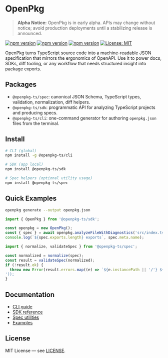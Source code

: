 # OpenPkg

> **Alpha Notice:** OpenPkg is in early alpha. APIs may change without notice; avoid production deployments until a stabilizing release is announced.

[![npm version](https://img.shields.io/npm/v/@openpkg-ts%2Fcli.svg)](https://www.npmjs.com/package/@openpkg-ts/cli)
[![npm version](https://img.shields.io/npm/v/@openpkg-ts%2Fsdk.svg)](https://www.npmjs.com/package/@openpkg-ts/sdk)
[![npm version](https://img.shields.io/npm/v/@openpkg-ts%2Fspec.svg)](https://www.npmjs.com/package/@openpkg-ts/spec)
[![License: MIT](https://img.shields.io/badge/License-MIT-yellow.svg)](https://opensource.org/licenses/MIT)

OpenPkg turns TypeScript source code into a machine-readable JSON specification that mirrors the ergonomics of OpenAPI. Use it to power docs, SDKs, diff tooling, or any workflow that needs structured insight into package exports.

## Packages
- `@openpkg-ts/spec`: canonical JSON Schema, TypeScript types, validation, normalization, diff helpers.
- `@openpkg-ts/sdk`: programmatic API for analyzing TypeScript projects and producing specs.
- `@openpkg-ts/cli`: one-command generator for authoring `openpkg.json` files from the terminal.

## Install
```bash
# CLI (global)
npm install -g @openpkg-ts/cli

# SDK (app local)
npm install @openpkg-ts/sdk

# Spec helpers (optional utility usage)
npm install @openpkg-ts/spec
```

## Quick Examples
```bash
openpkg generate --output openpkg.json
```
```ts
import { OpenPkg } from '@openpkg-ts/sdk';

const openpkg = new OpenPkg();
const { spec } = await openpkg.analyzeFileWithDiagnostics('src/index.ts');
console.log(`${spec.exports.length} exports`, spec.meta.name);
```
```ts
import { normalize, validateSpec } from '@openpkg-ts/spec';

const normalized = normalize(spec);
const result = validateSpec(normalized);
if (!result.ok) {
  throw new Error(result.errors.map((e) => `${e.instancePath || '/'} ${e.message}`).join('
'));
}
```
## Documentation
- [CLI guide](./packages/cli/README.md)
- [SDK reference](./packages/sdk/README.md)
- [Spec utilities](./packages/spec/README.md)
- [Examples](./examples/README.md)

## License

MIT License — see [LICENSE](./LICENSE).
